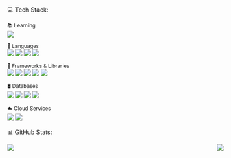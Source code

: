 <p style="font-size: 14px;">💻 Tech Stack:</p>

<p style="font-size: 12px;">📚 Learning<br>
<img src="https://img.shields.io/badge/-React%20Native-61DAFB?style=flat&logo=react&logoColor=black">
</p>
  
<p style="font-size: 12px;">📝 Languages<br>
<img src="https://img.shields.io/badge/-HTML5-E34F26?style=flat&logo=html5&logoColor=white">
<img src="https://img.shields.io/badge/-CSS3-1572B6?style=flat&logo=css3&logoColor=white">
<img src="https://img.shields.io/badge/-JavaScript-F7DF1E?style=flat&logo=javascript&logoColor=black">
<img src="https://img.shields.io/badge/-SQL-4479A1?style=flat&logo=postgresql&logoColor=white">
</p>

<p style="font-size: 12px;">🚀 Frameworks & Libraries<br>
<img src="https://img.shields.io/badge/-Next.js-000000?style=flat&logo=next.js&logoColor=white">
<img src="https://img.shields.io/badge/-React-61DAFB?style=flat&logo=react&logoColor=black">
<img src="https://img.shields.io/badge/-Node.js-339933?style=flat&logo=node.js&logoColor=white">
<img src="https://img.shields.io/badge/-Express-000000?style=flat&logo=express&logoColor=white">
<img src="https://img.shields.io/badge/-Tailwind%20CSS-38B2AC?style=flat&logo=tailwind-css&logoColor=white">
</p>

<p style="font-size: 12px;">🛢️ Databases<br>
<img src="https://img.shields.io/badge/-SQL%20Server-CC2927?style=flat&logo=microsoft-sql-server&logoColor=white">
<img src="https://img.shields.io/badge/-MySQL-4479A1?style=flat&logo=mysql&logoColor=white">
<img src="https://img.shields.io/badge/-PostgreSQL-4169E1?style=flat&logo=postgresql&logoColor=white">
<img src="https://img.shields.io/badge/-MongoDB-47A248?style=flat&logo=mongodb&logoColor=white">
</p>

<p style="font-size: 12px;">☁️ Cloud Services<br>
<img src="https://img.shields.io/badge/-AWS%20S3-569A31?style=flat&logo=amazon-s3&logoColor=white">
<img src="https://img.shields.io/badge/-Cloudflare%20R2-F38020?style=flat&logo=cloudflare&logoColor=white">
</p>

<p style="font-size: 14px;">📊 GitHub Stats:</p>
<div style="display: flex; justify-content: space-between;">
  <img src="https://github-readme-stats.vercel.app/api?username=vitorpereira2607&show_icons=true&theme=dark&border_color=FFA500&icon_color=FFA500&title_color=FFA500">
  <img src="https://github-readme-stats.vercel.app/api/top-langs/?username=vitorpereira2607&theme=dark&hide_border=false&include_all_commits=true&count_private=false&layout=compact&border_color=FFA500&title_color=FFA500" >
</div>
